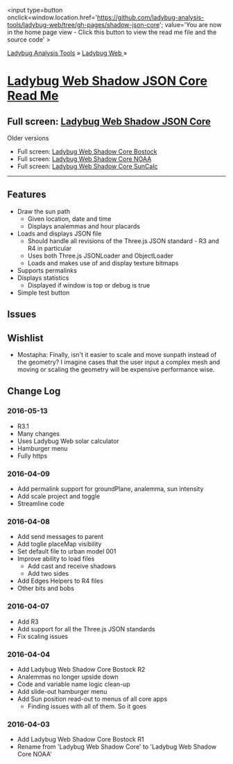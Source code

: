 ﻿<span style=display:none; >[You are now in a GitHub source code view - click this link to view the home page]
( https://ladybug-analysis-tools.github.io/ladybug-web/#shadow-json-core/readme.md "View file as a web page." ) </span>
<input type=button onclick=window.location.href='https://github.com/ladybug-analysis-tools/ladybug-web/tree/gh-pages/shadow-json-core'; 
value='You are now in the home page view - Click this button to view the read me file and the source code' >

[Ladybug Analysis Tools]( https://ladybug-analysis-tools.github.io/ ) » [Ladybug Web ]( https://ladybug-analysis-tools.github.io/ladybug-web/ ) »


[Ladybug Web Shadow JSON Core Read Me]( index.html#readme.md )
===

## Full screen: [Ladybug Web Shadow JSON Core]( https://ladybug-analysis-tools.github.io/ladybug-web/shadow-json-core/index.html )

Older versions

* Full screen: [Ladybug Web Shadow Core Bostock]( http://ladybug-analysis-tools.github.io/ladybug-web/shadow-json-core/ladybug-web-shadow-core-bostock-r4.html )
* Full screen: [Ladybug Web Shadow Core NOAA]( http://ladybug-analysis-tools.github.io/ladybug-web/shadow-json-core/ladybug-web-shadow-core-noaa-r1.html )
* Full screen: [Ladybug Web Shadow Core SunCalc]( http://ladybug-analysis-tools.github.io/ladybug-web/shadow-json-core/ladybug-web-shadow-core-suncalc-r2.html )

***

## Features

* Draw the sun path
	* Given location, date and time
	* Displays analemmas and hour placards
* Loads and displays JSON file
	* Should handle all revisions of the Three.js JSON standard - R3 and R4 in particular
	* Uses both Three.js JSONLoader and ObjectLoader
	* Loads and makes use of and display texture bitmaps
* Supports permalinks
* Displays statistics
	* Displayed if window is top or debug is true
* Simple test button

## Issues


## Wishlist

* Mostapha: Finally, isn't it easier to scale and move sunpath instead of the geometry? I imagine cases that the user input a complex mesh and moving or scaling the geometry will be expensive performance wise.



## Change Log

### 2016-05-13

* R3.1
* Many changes
* Uses Ladybug Web solar calculator
* Hamburger menu
* Fully https


### 2016-04-09

* Add permalink support for groundPlane, analemma, sun intensity
* Add scale project and toggle
* Streamline code

### 2016-04-08

* Add send messages to parent
* Add toglle placeMap visibility
* Set default file to urban model 001
* Improve ability to load files
	* Add cast and receive shadows
	* Add two sides
* Add Edges Helpers to R4 files
* Other bits and bobs


### 2016-04-07

* Add R3
* Add support for all the Three.js JSON standards
* Fix scaling issues

### 2016-04-04

* Add Ladybug Web Shadow Core Bostock R2
* Analemmas no longer upside down
* Code and variable name logic clean-up 
* Add slide-out hamburger menu
* Add Sun position read-out to menus of all core apps
	* Finding issues with all of them. So it goes

### 2016-04-03

* Add Ladybug Web Shadow Core Bostock R1
* Rename from 'Ladybug Web Shadow Core' to 'Ladybug Web Shadow Core NOAA'

